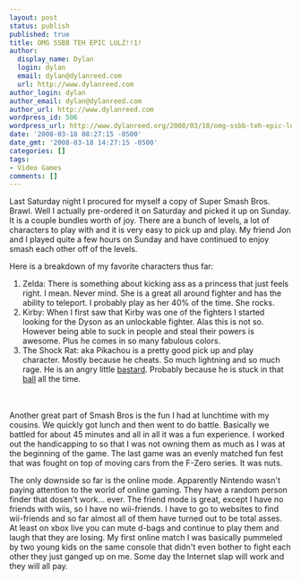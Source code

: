 ```yaml
---
layout: post
status: publish
published: true
title: OMG SSBB TEH EPIC LULZ!!1!
author:
  display_name: Dylan
  login: dylan
  email: dylan@dylanreed.com
  url: http://www.dylanreed.com
author_login: dylan
author_email: dylan@dylanreed.com
author_url: http://www.dylanreed.com
wordpress_id: 506
wordpress_url: http://www.dylanreed.org/2008/03/18/omg-ssbb-teh-epic-lulz1/
date: '2008-03-18 08:27:15 -0500'
date_gmt: '2008-03-18 14:27:15 -0500'
categories: []
tags:
- Video Games
comments: []
---
```

<p>Last Saturday night I procured for myself a copy of Super Smash Bros. Brawl. Well I actually pre-ordered it on Saturday and picked it up on Sunday. It is a couple bundles worth of joy. There are a bunch of levels, a lot of characters to play with and it is very easy to pick up and play. My friend Jon and I played quite a few hours on Sunday and have continued to enjoy smash each other off of the levels.</p>
<p>Here is a breakdown of my favorite characters thus far:</p>
<ol>
<li>Zelda: There is something about kicking ass as a princess that just feels right. I mean. Never mind. She is a great all around fighter and has the ability to teleport. I probably play as her 40% of the time. She rocks.</li>
<li>Kirby: When I first saw that Kirby was one of the fighters I started looking for the Dyson as an unlockable fighter. Alas this is not so. However being able to suck in people and steal their powers is awesome. Plus he comes in so many fabulous colors.</li>
<li>The Shock Rat: aka Pikachou is a pretty good pick up and play character. Mostly because he cheats. So much lightning and so much rage. He is an angry little <a href="http://www.penny-arcade.com/comic/2008/02/22" target="_blank">bastard</a>. Probably because he is stuck in that <a href="http://www.vgcats.com/comics/?strip_id=1" target="_blank">ball</a> all the time.</li><br />
</ol><br />
Another great part of Smash Bros is the fun I had at lunchtime with my cousins. We quickly got lunch and then went to do battle. Basically we battled for about 45 minutes and all in all it was a fun experience. I worked out the handicapping to so that I was not owning them as much as I was at the beginning of the game. The last game was an evenly matched fun fest that was fought on top of moving cars from the F-Zero series. It was nuts.</p>
<p>The only downside so far is the online mode. Apparently Nintendo wasn't paying attention to the world of online gaming. They have a random person finder that dosen't work... ever. The friend mode is great, except I have no friends with wiis, so I have no wii-friends. I have to go to websites to find wii-friends and so far almost all of them have turned out to be total asses. At least on xbox live you can mute d-bags and continue to play them and laugh that they are losing. My first online match I was basically pummeled by two young kids on the same console that didn't even bother to fight each other they just ganged up on me. Some day the Internet slap will work and they will all pay.</p>
